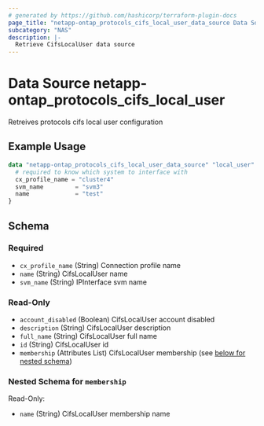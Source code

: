 ```yaml
---
# generated by https://github.com/hashicorp/terraform-plugin-docs
page_title: "netapp-ontap_protocols_cifs_local_user_data_source Data Source - terraform-provider-netapp-ontap"
subcategory: "NAS"
description: |-
  Retrieve CifsLocalUser data source
---
```


# Data Source netapp-ontap_protocols_cifs_local_user

Retreives protocols cifs local user configuration

## Example Usage
```terraform
data "netapp-ontap_protocols_cifs_local_user_data_source" "local_user" {
  # required to know which system to interface with
  cx_profile_name = "cluster4"
  svm_name         = "svm3"
  name             = "test"
}
```

<!-- schema generated by tfplugindocs -->
## Schema

### Required

- `cx_profile_name` (String) Connection profile name
- `name` (String) CifsLocalUser name
- `svm_name` (String) IPInterface svm name

### Read-Only

- `account_disabled` (Boolean) CifsLocalUser account disabled
- `description` (String) CifsLocalUser description
- `full_name` (String) CifsLocalUser full name
- `id` (String) CifsLocalUser id
- `membership` (Attributes List) CifsLocalUser membership (see [below for nested schema](#nestedatt--membership))

<a id="nestedatt--membership"></a>
### Nested Schema for `membership`

Read-Only:

- `name` (String) CifsLocalUser membership name


